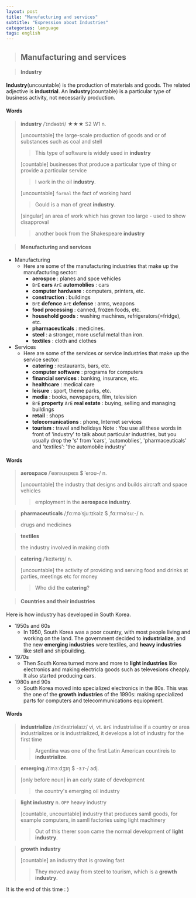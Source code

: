 ```yaml
---
layout: post
title: "Manufacturing and services"
subtitle: "Expression about Industries"
categories: language
tags: english
---
```


> ## Manufacturing and services

> #### Industry
**Industry**(uncountable) is the production of materials and goods. The related adjective is **industrial**. An **Industry**(countable) is a particular type of business activity, not necessarily production.

#### Words
> **industry** /ˈɪndəstri/ ★★★ S2 W1 n.
>
> [uncountable] the large-scale production of goods and or of substances such as coal and stell
>
> > This type of software is widely used in **industry**
>
> [countable] businesses that produce a particular type of thing or provide a particular service
>
> > I work in the oil **industry**.
>
> [uncountable] `formal` the fact of working hard
>
> > Gould is a man of great **industry**.
>
> [singular] an area of work which has grown too large - used to show disapproval
>
> > another book from the Shakespeare **industry**

> #### Menufacturing and services
- Manufacturing
  - Here are some of the manufacturing industries that make up the manufacturing sector:
    - **aerospce** : planes and spce vehicles
    - `BrE` **cars** `ArE` **automoblies** : cars
    - **computer hardware** : computers, printers, etc.
    - **construction** : buildings
    - `BrE` **defence** `ArE` **defense** : arms, weapons
    - **food processing** : canned, frozen foods, etc.
    - **household goods** : washing machines, refrigerators(=fridge), etc.
    - **pharmaceuticals** : medicines.
    - **steel** : a stronger, more useful metal than iron.
    - **textiles** : cloth and clothes
- Services
  - Here are some of the services or service industries that make up the service sector: 
    - **catering** : restaurants, bars, etc.
    - **computer software** : programs for computers
    - **financial services** : banking, insurance, etc.
    - **healthcare** : medical care
    - **leisure** : sport, theme parks, etc.
    - **media** : books, newspapers, film, television
    - `BrE` **property** `ArE` **real estate** : buying, selling and managing buildings
    - **retail** : shops
    - **telecomunications** : phone, Internet services
    - **tourism** : travel and holidays
Note : You use all these words in front of 'industry' to talk about particular industries, but you usually drop the 's' from 'cars', 'automoblies', 'pharmaceuticals' and 'textiles': 'the automobile industry'

#### Words
> **aerospace** /ˈeərəʊspeɪs $ ˈeroʊ-/ n.
> 
> [uncountable] the industry that designs and builds aircraft and space vehicles
>
> > employment in the **aerospace industry**.

> **pharmaceuticals** /ˌfɑːməˈsjuːtɪkəlz $ ˌfɑːrməˈsuː-/ n.
> 
> drugs and medicines

> **textiles**
>
> the industry involved in making cloth

> **catering** /ˈkeɪtərɪŋ/ n.
>
> [uncountable] the activity of providing and serving food and drinks at parties, meetings etc for money
>
> > Who did the **catering**?

> #### Countries and their industries
Here is how industry has developed in South Korea.
- 1950s and 60s
  - In 1950, South Korea was a poor country, with most people living and working on the land. The government decided to **industrialize**, and the new **emerging industries** were textiles, and **heavy industries** like stell and shipbuilding.
- 1970s
  - Then South Korea turned more and more to **light industries** like electronics and making electricla goods such as televesions cheaply. It also started producing cars.
- 1980s and 90s
  - South Korea moved into specialized electronics in the 80s. This was the one of the **growth industries** of the 1990s: making specialized parts for computers and telecommunications equiopment.

#### Words
> **industrialize** /ɪnˈdʌstriəlaɪz/ vi, vt. `BrE` industrialise
> if a country or area industrializes or is industrialized, it develops a lot of industry for the first time
>
> > Argentina was one of the first Latin American countireis to **industrialize**.

> **emerging** /ɪˈmɜːdʒɪŋ $ -ɜːr-/ adj.
>
> [only before noun] in an early state of development
>
> > the country's emerging oil industry

> **light industry** n. `OPP` heavy industry
>
> [countable, uncountable] industry that produces samll goods, for example computers, in samll factories using light machinery
>
> > Out of this therer soon came the normal development of **light industry**.

> **growth industry**
>
> [countable] an industry that is growing fast
>
> > They moved away from steel to tourism, which is a **growth industry**.

It is the end of this time : )
